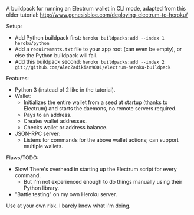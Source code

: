 A buildpack for running an Electrum wallet in CLI mode, 
adapted from this older tutorial: http://www.genesisbloc.com/deploying-electrum-to-heroku/

Setup:
- Add Python buildpack first: `heroku buildpacks:add --index 1 heroku/python`
- Add a `requirements.txt` file to your app root (can even be empty), or else the Python buildpack will fail.
- Add this buildpack second: `heroku buildpacks:add --index 2 git://github.com/AlecZadikian9001/electrum-heroku-buildpack`


Features:
- Python 3 (instead of 2 like in the tutorial).
- Wallet:
    - Initializes the entire wallet from a seed at startup (thanks to Electrum) and starts the daemons, no remote servers required.
    - Pays to an address.
    - Creates wallet addresses.
    - Checks wallet or address balance.
- JSON-RPC server:
    - Listens for commands for the above wallet actions; can support multiple wallets.


Flaws/TODO:
- Slow! There's overhead in starting up the Electrum script for every command. 
    - But I'm not experienced enough to do things manually using their Python library.
- "Battle testing" on my own Heroku server.


Use at your own risk. I barely know what I'm doing.
